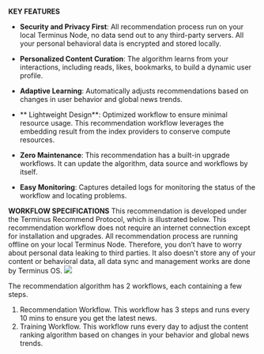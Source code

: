 **KEY FEATURES**
- **Security and Privacy First**: All recommendation process run on your local Terminus Node, no data send out to any third-party servers.  All your personal behavioral data is encrypted and stored locally.

- **Personalized Content Curation**: The algorithm learns from your interactions, including reads, likes, bookmarks, to build a dynamic user profile.

- **Adaptive Learning**: Automatically adjusts recommendations based on changes in user behavior and global news trends. 

- ** Lightweight Design**: Optimized workflow to ensure minimal resource usage. This recommendation workflow leverages the embedding result from the index providers to conserve compute resources.

- **Zero Maintenance**: This recommendation has a built-in upgrade workflows. It can update the algorithm, data source and workflows by itself.

- **Easy Monitoring**: Captures detailed logs for monitoring the status of the workflow and locating problems.

**WORKFLOW SPECIFICATIONS**
This recommendation is developed under the Terminus Recommend Protocol, which is illustrated below. This recommendation workflow does not require an internet connection except for installation and upgrades. All recommendation process are running offline on your local Terminus Node. Therefore, you don’t have to worry about personal data leaking to third parties. It also doesn't store any of your content or behavioral data, all data sync and management works are done by Terminus OS. 
![](https://www.cflowapps.com/wp-content/uploads/2023/04/Lucidchart.png)

The recommendation algorithm has 2 workflows, each containing a few steps. 
1. Recommendation Workflow. This workflow has 3 steps and runs every 10 mins to ensure you get the latest news.
2. Training Workflow. This workflow runs every day to adjust the content ranking algorithm based on changes in your behavior and global news trends.